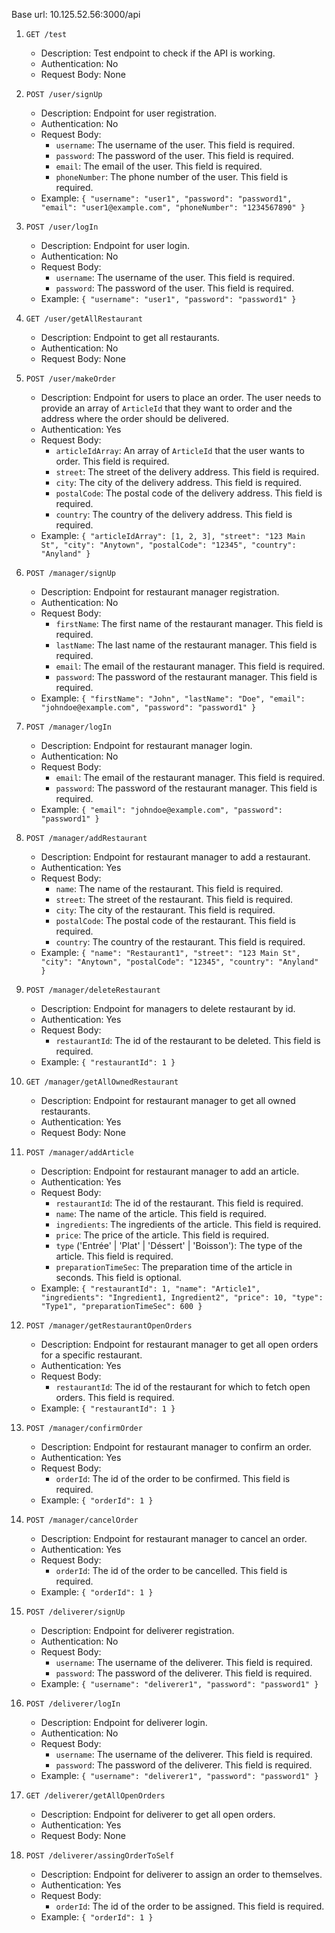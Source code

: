 Base url: 10.125.52.56:3000/api

1. `GET /test`
    - Description: Test endpoint to check if the API is working.
    - Authentication: No
    - Request Body: None

1. `POST /user/signUp`
    - Description: Endpoint for user registration.
    - Authentication: No
   - Request Body:
       - `username`: The username of the user. This field is required.
       - `password`: The password of the user. This field is required.
       - `email`: The email of the user. This field is required.
       - `phoneNumber`: The phone number of the user. This field is required.
   - Example: `{ "username": "user1", "password": "password1", "email": "user1@example.com", "phoneNumber": "1234567890" }`

1. `POST /user/logIn`
    - Description: Endpoint for user login.
    - Authentication: No
   - Request Body:
       - `username`: The username of the user. This field is required.
       - `password`: The password of the user. This field is required.
   - Example: `{ "username": "user1", "password": "password1" }`

1. `GET /user/getAllRestaurant`
    - Description: Endpoint to get all restaurants.
   - Authentication: No
    - Request Body: None

1. `POST /user/makeOrder`
    - Description: Endpoint for users to place an order. The user needs to provide an array of `ArticleId` that they want to order and the
      address where the order should be delivered.
    - Authentication: Yes
    - Request Body:
        - `articleIdArray`: An array of `ArticleId` that the user wants to order. This field is required.
        - `street`: The street of the delivery address. This field is required.
        - `city`: The city of the delivery address. This field is required.
        - `postalCode`: The postal code of the delivery address. This field is required.
        - `country`: The country of the delivery address. This field is required.
    - Example: `{ "articleIdArray": [1, 2, 3], "street": "123 Main St", "city": "Anytown", "postalCode": "12345", "country": "Anyland" }`

1. `POST /manager/signUp`
    - Description: Endpoint for restaurant manager registration.
    - Authentication: No
   - Request Body:
       - `firstName`: The first name of the restaurant manager. This field is required.
       - `lastName`: The last name of the restaurant manager. This field is required.
       - `email`: The email of the restaurant manager. This field is required.
       - `password`: The password of the restaurant manager. This field is required.
   - Example: `{ "firstName": "John", "lastName": "Doe", "email": "johndoe@example.com", "password": "password1" }`

1. `POST /manager/logIn`
    - Description: Endpoint for restaurant manager login.
    - Authentication: No
   - Request Body:
       - `email`: The email of the restaurant manager. This field is required.
       - `password`: The password of the restaurant manager. This field is required.
   - Example: `{ "email": "johndoe@example.com", "password": "password1" }`

1. `POST /manager/addRestaurant`
    - Description: Endpoint for restaurant manager to add a restaurant.
    - Authentication: Yes
   - Request Body:
       - `name`: The name of the restaurant. This field is required.
       - `street`: The street of the restaurant. This field is required.
       - `city`: The city of the restaurant. This field is required.
       - `postalCode`: The postal code of the restaurant. This field is required.
       - `country`: The country of the restaurant. This field is required.
   - Example: `{ "name": "Restaurant1", "street": "123 Main St", "city": "Anytown", "postalCode": "12345", "country": "Anyland" }`

1. `POST /manager/deleteRestaurant`
    - Description: Endpoint for managers to delete restaurant by id.
    - Authentication: Yes
    - Request Body:
        - `restaurantId`: The id of the restaurant to be deleted. This field is required.
    - Example: `{ "restaurantId": 1 }`

1. `GET /manager/getAllOwnedRestaurant`
    - Description: Endpoint for restaurant manager to get all owned restaurants.
    - Authentication: Yes
    - Request Body: None

1. `POST /manager/addArticle`
    - Description: Endpoint for restaurant manager to add an article.
    - Authentication: Yes
   - Request Body:
       - `restaurantId`: The id of the restaurant. This field is required.
       - `name`: The name of the article. This field is required.
       - `ingredients`: The ingredients of the article. This field is required.
       - `price`: The price of the article. This field is required.
       - `type` ('Entrée' | 'Plat' | 'Déssert' | 'Boisson'): The type of the article. This field is required.
       - `preparationTimeSec`: The preparation time of the article in seconds. This field is optional.
   - Example: `{ "restaurantId": 1, "name": "Article1", "ingredients": "Ingredient1, Ingredient2", "price": 10, "type": "Type1",
     "preparationTimeSec": 600 }`

1. `POST /manager/getRestaurantOpenOrders`
    - Description: Endpoint for restaurant manager to get all open orders for a specific restaurant.
    - Authentication: Yes
    - Request Body:
        - `restaurantId`: The id of the restaurant for which to fetch open orders. This field is required.
    - Example: `{ "restaurantId": 1 }`

1. `POST /manager/confirmOrder`
    - Description: Endpoint for restaurant manager to confirm an order.
    - Authentication: Yes
    - Request Body:
        - `orderId`: The id of the order to be confirmed. This field is required.
    - Example: `{ "orderId": 1 }`

1. `POST /manager/cancelOrder`
    - Description: Endpoint for restaurant manager to cancel an order.
    - Authentication: Yes
    - Request Body:
        - `orderId`: The id of the order to be cancelled. This field is required.
    - Example: `{ "orderId": 1 }`

1. `POST /deliverer/signUp`
    - Description: Endpoint for deliverer registration.
   - Authentication: No
   - Request Body:
       - `username`: The username of the deliverer. This field is required.
       - `password`: The password of the deliverer. This field is required.
   - Example: `{ "username": "deliverer1", "password": "password1" }`

1. `POST /deliverer/logIn`
    - Description: Endpoint for deliverer login.
   - Authentication: No
   - Request Body:
       - `username`: The username of the deliverer. This field is required.
       - `password`: The password of the deliverer. This field is required.
   - Example: `{ "username": "deliverer1", "password": "password1" }`

1. `GET /deliverer/getAllOpenOrders`
    - Description: Endpoint for deliverer to get all open orders.
    - Authentication: Yes
    - Request Body: None

1. `POST /deliverer/assingOrderToSelf`
    - Description: Endpoint for deliverer to assign an order to themselves.
    - Authentication: Yes
    - Request Body:
        - `orderId`: The id of the order to be assigned. This field is required.
    - Example: `{ "orderId": 1 }`
